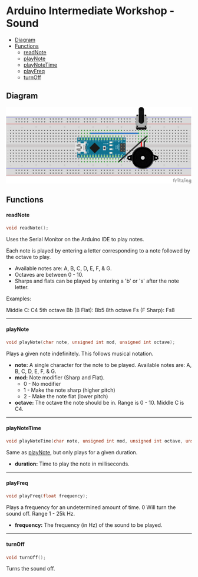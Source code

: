 # Arduino Intermediate Workshop - Sound

- [Diagram](README.md#diagram)
- [Functions](README.md#functions)
  - [readNote](README.md#readnote)
  - [playNote](README.md#playnote)
  - [playNoteTime](README.md#playnotetime)
  - [playFreq](README.md#playfreq)
  - [turnOff](README.md#turnoff)


## Diagram

![Diagram](Sound_Schematic.png)
  

## Functions


#### readNote

```c++
void readNote();
```

Uses the Serial Monitor on the Arduino IDE to play notes.

Each note is played by entering a letter corresponding to a note followed by the octave to play.
- Available notes are: A, B, C, D, E, F, & G. 
- Octaves are between 0 - 10.
- Sharps and flats can be played by entering a 'b' or 's' after the note letter.

Examples:

Middle C: C4
5th octave Bb (B Flat): Bb5
8th octave Fs (F Sharp): Fs8

-----------------------


#### playNote

```c++
void playNote(char note, unsigned int mod, unsigned int octave);
```

Plays a given note indefinitely. This follows musical notation.

- **note:** A single character for the note to be played. Available notes are: A, B, C, D, E, F, & G.
- **mod:** Note modifier (Sharp and Flat). 
  - 0 - No modifier
  - 1 - Make the note sharp (higher pitch)
  - 2 - Make the note flat (lower pitch)
- **octave:** The octave the note should be in. Range is 0 - 10. Middle C is C4.

------------------------


#### playNoteTime

```c++
void playNoteTime(char note, unsigned int mod, unsigned int octave, unsigned int durationMS);
```

Same as [playNote](README.md#playNote), but only plays for a given duration.

- **duration:** Time to play the note in milliseconds.

------------------------


#### playFreq

```c++
void playFreq(float frequency);
```

Plays a frequency for an undetermined amount of time. 0 Will turn the sound off.
Range 1 - 25k Hz.

- **frequency:** The frequency (in Hz) of the sound to be played.

------------------------


#### turnOff

```c++
void turnOff();
```

Turns the sound off.
